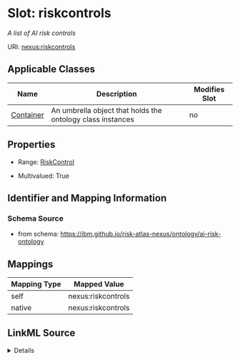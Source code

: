 

# Slot: riskcontrols


_A list of AI risk controls_





URI: [nexus:riskcontrols](https://ibm.github.io/risk-atlas-nexus/ontology/riskcontrols)



<!-- no inheritance hierarchy -->





## Applicable Classes

| Name | Description | Modifies Slot |
| --- | --- | --- |
| [Container](Container.md) | An umbrella object that holds the ontology class instances |  no  |







## Properties

* Range: [RiskControl](RiskControl.md)

* Multivalued: True





## Identifier and Mapping Information







### Schema Source


* from schema: https://ibm.github.io/risk-atlas-nexus/ontology/ai-risk-ontology




## Mappings

| Mapping Type | Mapped Value |
| ---  | ---  |
| self | nexus:riskcontrols |
| native | nexus:riskcontrols |




## LinkML Source

<details>
```yaml
name: riskcontrols
description: A list of AI risk controls
from_schema: https://ibm.github.io/risk-atlas-nexus/ontology/ai-risk-ontology
rank: 1000
alias: riskcontrols
owner: Container
domain_of:
- Container
range: RiskControl
multivalued: true
inlined: true
inlined_as_list: true

```
</details>